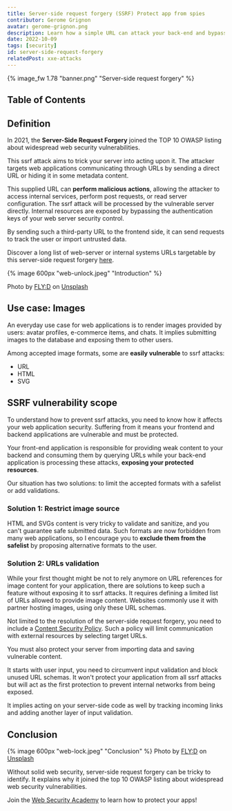 ```yaml
---
title: Server-side request forgery (SSRF) Protect app from spies
contributor: Gerome Grignon
avatar: gerome-grignon.png
description: Learn how a simple URL can attack your back-end and bypass your server-side security
date: 2022-10-09
tags: [security]
id: server-side-request-forgery
relatedPost: xxe-attacks
---
```

{% image_fw 1.78 "banner.png" "Server-side request forgery" %}

## Table of Contents
<!-- toc -->

## Definition

In 2021, the **Server-Side Request Forgery** joined the TOP 10 OWASP listing about widespread web security vulnerabilities.

This ssrf attack aims to trick your server into acting upon it. The attacker targets web applications communicating through URLs by sending a direct URL or hiding it in some metadata content.

This supplied URL can **perform malicious actions**, allowing the attacker to access internal services, perform post requests, or read server configuration. The ssrf attack will be processed by the vulnerable server directly. Internal resources are exposed by bypassing the authentication keys of your web server security control.

By sending such a third-party URL to the frontend side, it can send requests to track the user or import untrusted data.

Discover a long list of web-server or internal systems URLs targetable by this server-side request forgery [here](https://github.com/swisskyrepo/PayloadsAllTheThings/tree/master/Server%20Side%20Request%20Forgery).

{% image 600px "web-unlock.jpeg" "Introduction" %}

Photo by [FLY:D](https://unsplash.com/@flyd2069) on [Unsplash](https://unsplash.com/s/photos/hacking)

## Use case: Images

An everyday use case for web applications is to render images provided by users: avatar profiles, e-commerce items, and chats. It implies submitting images to the database and exposing them to other users.

Among accepted image formats, some are **easily vulnerable** to ssrf attacks:

*   URL
*   HTML
*   SVG

## SSRF vulnerability scope

To understand how to prevent ssrf attacks, you need to know how it affects your web application security. Suffering from it means your frontend and backend applications are vulnerable and must be protected.

Your front-end application is responsible for providing weak content to your backend and consuming them by querying URLs while your back-end application is processing these attacks, **exposing your protected resources**.

Our situation has two solutions: to limit the accepted formats with a safelist or add validations.

### Solution 1: Restrict image source

HTML and SVGs content is very tricky to validate and sanitize, and you can't guarantee safe submitted data. Such formats are now forbidden from many web applications, so I encourage you to **exclude them from the safelist** by proposing alternative formats to the user.

### Solution 2: URLs validation

While your first thought might be not to rely anymore on URL references for image content for your application, there are solutions to keep such a feature without exposing it to ssrf attacks. It requires defining a limited list of URLs allowed to provide image content. Websites commonly use it with partner hosting images, using only these URL schemas.

Not limited to the resolution of the server-side request forgery, you need to include a [Content Security Policy](/content-security-policy-in-angular/). Such a policy will limit communication with external resources by selecting target URLs.

You must also protect your server from importing data and saving vulnerable content.

It starts with user input, you need to circumvent input validation and block unused URL schemas. It won't protect your application from all ssrf attacks but will act as the first protection to prevent internal networks from being exposed.

It implies acting on your server-side code as well by tracking incoming links and adding another layer of input validation.

## Conclusion

{% image 600px "web-lock.jpeg" "Conclusion" %}
Photo by [FLY:D](https://unsplash.com/@flyd2069) on [Unsplash](https://unsplash.com/s/photos/hacking)

Without solid web security, server-side request forgery can be tricky to identify. It explains why it joined the top 10 OWASP listing about widespread web security vulnerabilities.

Join the [Web Security Academy](https://websecurity-academy.com) to learn how to protect your apps!
